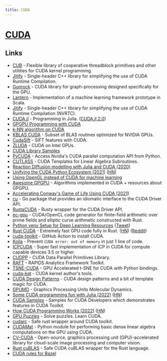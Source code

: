 ```yaml
---
title: CUDA
---
```


# [CUDA](https://developer.nvidia.com/cuda-zone)

## Links

- [CUB](https://github.com/NVlabs/cub) - Flexible library of cooperative threadblock primitives and other utilities for CUDA kernel programming.
- [Jitify](https://github.com/NVIDIA/jitify) - Single-header C++ library for simplifying the use of CUDA Runtime Compilation.
- [Gunrock](https://github.com/gunrock/gunrock) - CUDA library for graph-processing designed specifically for the GPU.
- [Lantern](https://github.com/feiwang3311/Lantern) - Implementation of a machine learning framework prototype in Scala.
- [Jitify](https://github.com/NVIDIA/jitify) - Single-header C++ library for simplifying the use of CUDA Runtime Compilation (NVRTC).
- [CUDA.jl](https://github.com/JuliaGPU/CUDA.jl) - Programming in Julia. ([CUDA.jl 2.0](https://juliagpu.org/2020-10-02-cuda_2.0/))
- [GPGPU Programming with CUDA](https://github.com/CoffeeBeforeArch/cuda_programming)
- [k-NN algorithm on CUDA](https://github.com/vincentfpgarcia/kNN-CUDA)
- [KBLAS CUDA](https://github.com/ecrc/kblas-gpu) - Subset of BLAS routines optimized for NVIDIA GPUs.
- [CudaSift](https://github.com/Celebrandil/CudaSift) - SIFT features with CUDA.
- [ZLUDA](https://github.com/vosen/ZLUDA) - CUDA on Intel GPUs.
- [CUDA Library Samples](https://github.com/NVIDIA/CUDALibrarySamples)
- [PyCUDA](https://github.com/inducer/pycuda) - Access Nvidia's CUDA parallel computation API from Python.
- [CUTLASS](https://github.com/NVIDIA/cutlass) - CUDA Templates for Linear Algebra Subroutines.
- [Reaction Diffusion modelling with Julia and CUDA (2020)](https://www.moll.dev/projects/reaction-diffusion-julia/)
- [Unifying the CUDA Python Ecosystem (2021)](https://developer.nvidia.com/blog/unifying-the-cuda-python-ecosystem/) ([HN](https://news.ycombinator.com/item?id=26834491))
- [Using OpenGL instead of CUDA for machine learning](https://phisiart.github.io/418-proj/)
- [Awesome GPGPU](https://github.com/rbaygildin/learn-gpgpu) - Algorithms implemented in CUDA + resources about GPGPU.
- [Accelerating Conway's Game of Life Using CUDA (2021)](https://brendanrayw.medium.com/my-experience-learning-cuda-to-accelerate-conways-game-of-life-5d52eabc2dfb)
- [cu](https://github.com/gorgonia/cu) - Go package that provides an idiomatic interface to the CUDA Driver API.
- [RustaCUDA](https://github.com/bheisler/RustaCUDA) - Rusty wrapper for the CUDA Driver API.
- [ec-gpu](https://github.com/filecoin-project/ec-gpu) - CUDA/OpenCL code generator for finite-field arithmetic over prime fields and elliptic curve arithmetic constructed with Rust.
- [Python venv Setup for Deep Learning Resources](https://c4science.ch/w/bioimaging_and_optics_platform_biop/computers-servers/software/gpu-deep-learning/python-venv/) ([Tweet](https://twitter.com/haesleinhuepf/status/1460519069967392769))
- [Rust CUDA](https://github.com/RDambrosio016/Rust-CUDA) - Extremely fast GPU code fully in Rust. ([HN](https://news.ycombinator.com/item?id=29311709)) ([Reddit](https://www.reddit.com/r/rust/comments/qzv428/announcing_the_rust_cuda_project_an_ecosystem_of/))
- [cuda-toolkit](https://github.com/Jimver/cuda-toolkit) - GitHub Action to install CUDA.
- [Koila](https://github.com/rentruewang/koila) - Prevent `CUDA error: out of memory` in just 1 line of code.
- [ICPCUDA](https://github.com/mp3guy/ICPCUDA) - Super fast implementation of ICP in CUDA for compute capable devices 3.5 or higher.
- [CUDPP](https://github.com/cudpp/cudpp) - CUDA Data Parallel Primitives Library.
- [RAFT](https://github.com/rapidsai/raft) - RAPIDS Analytics Framework Toolkit.
- [TSNE-CUDA](https://github.com/CannyLab/tsne-cuda) - GPU Accelerated t-SNE for CUDA with Python bindings.
- [cuda-kat](https://github.com/eyalroz/cuda-kat) - CUDA kernel author's tools.
- [CUDA Design Patterns](https://github.com/PatWie/cuda-design-patterns) - CUDA design patterns and a bit of template magic for CUDA.
- [GPUMD](https://github.com/brucefan1983/GPUMD) - Graphics Processing Units Molecular Dynamics.
- [Some CUDA programming fun with Julia (2022)](https://cancandan.github.io/julia/graphics/cuda/2022/05/07/triangles.html) ([HN](https://news.ycombinator.com/item?id=31298218))
- [CUDA Samples](https://github.com/NVIDIA/cuda-samples) - Samples for CUDA Developers which demonstrates features in CUDA Toolkit.
- [How CUDA Programming Works (2022)](https://www.nvidia.com/en-us/on-demand/session/gtcspring22-s41487/) ([HN](https://news.ycombinator.com/item?id=31983460))
- [GPU Puzzles](https://github.com/srush/GPU-Puzzles) - Solve puzzles. Learn CUDA.
- [cudarc](https://github.com/coreylowman/cudarc) - Safe rust wrapper around CUDA toolkit.
- [CUDAMat](https://github.com/cudamat/cudamat) - Python module for performing basic dense linear algebra computations on the GPU using CUDA.
- [CV-CUDA](https://github.com/CVCUDA/CV-CUDA) - Open-source, graphics processing unit (GPU)-accelerated library for cloud-scale image processing and computer vision.
- [Rust cuBLAS](https://github.com/autumnai/rust-cublas) - Safe CUDA cuBLAS wrapper for the Rust language.
- [CUDA rules for Bazel](https://github.com/bazel-contrib/rules_cuda)
